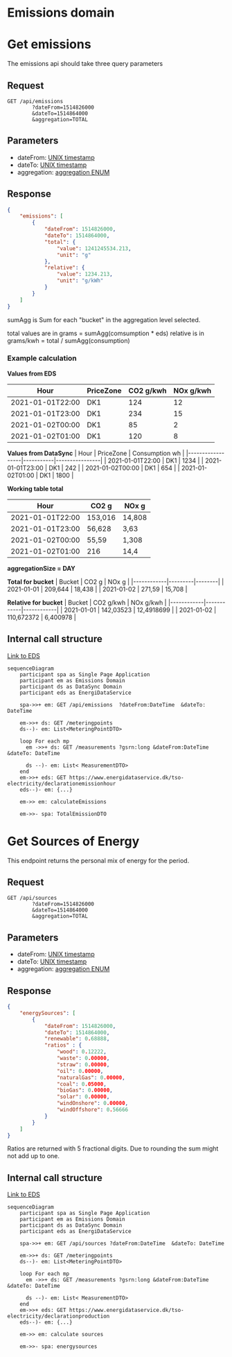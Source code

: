 
# Emissions domain

# Get emissions

The emissions api should take three query parameters

## Request

```text
GET /api/emissions
        ?dateFrom=1514826000
        &dateTo=1514864000
        &aggregation=TOTAL   
```

## Parameters

- dateFrom: [UNIX timestamp](conventions.md#date-from-and-to)
- dateTo: [UNIX timestamp](conventions.md#date-from-and-to)
- aggregation: [aggregation ENUM](conventions.md#aggregation)

## Response

```json
{
    "emissions": [
        {
            "dateFrom": 1514826000, 
            "dateTo": 1514864000,  
            "total": {
                "value": 1241245534.213,
                "unit": "g"
            },
            "relative": {
                "value": 1234.213,
                "unit": "g/kWh"
            }
        }
    ]
}
```

sumAgg is Sum for each "bucket" in the aggregation level selected.

total values are in grams = sumAgg(comsumption * eds)
relative is in grams/kwh = total / sumAgg(consumption)

### Example calculation

**Values from EDS**

| Hour             | PriceZone | CO2 g/kwh | NOx g/kwh |
|------------------|-----------|-----------|-----------|
| 2021-01-01T22:00 | DK1       | 124       | 12        |
| 2021-01-01T23:00 | DK1       | 234       | 15        |
| 2021-01-02T00:00 | DK1       | 85        | 2         |
| 2021-01-02T01:00 | DK1       | 120       | 8         |

**Values from DataSync**
| Hour             | PriceZone | Consumption wh |
|------------------|-----------|----------------|
| 2021-01-01T22:00 | DK1       | 1234           |
| 2021-01-01T23:00 | DK1       | 242            |
| 2021-01-02T00:00 | DK1       | 654            |
| 2021-01-02T01:00 | DK1       | 1800           |

**Working table total**

| Hour             | CO2 g   | NOx g  |
|------------------|---------|--------|
| 2021-01-01T22:00 | 153,016 | 14,808 |
| 2021-01-01T23:00 | 56,628  | 3,63   |
| 2021-01-02T00:00 | 55,59   | 1,308  |
| 2021-01-02T01:00 | 216     | 14,4   |

**aggregationSize = DAY**

**Total for bucket**
| Bucket     | CO2 g   | NOx g  |
|------------|---------|--------|
| 2021-01-01 | 209,644 | 18,438 |
| 2021-01-02 | 271,59  | 15,708 |

**Relative for bucket**
| Bucket     | CO2 g/kwh  | NOx g/kwh  |
|------------|------------|------------|
| 2021-01-01 | 142,03523  | 12,4918699 |
| 2021-01-02 | 110,672372 | 6,400978   |


## Internal call structure

[Link to EDS](https://www.energidataservice.dk/tso-electricity/declarationemissionhour)

```mermaid
sequenceDiagram
    participant spa as Single Page Application
    participant em as Emissions Domain
    participant ds as DataSync Domain
    participant eds as EnergiDataService

    spa->>+ em: GET /api/emissions  ?dateFrom:DateTime  &dateTo: DateTime
    
    em->>+ ds: GET /meteringpoints
    ds--)- em: List<MeteringPointDTO>
    
    loop For each mp
      em ->>+ ds: GET /measurements ?gsrn:long &dateFrom:DateTime &dateTo: DateTime
        
      ds --)- em: List< MeasurementDTO>
    end
    em->>+ eds: GET https://www.energidataservice.dk/tso-electricity/declarationemissionhour
    eds--)- em: {...}

    em->> em: calculateEmissions

    em->>- spa: TotalEmissionDTO

```



# Get Sources of Energy

This endpoint returns the personal mix of energy for the period.
## Request

```text
GET /api/sources
        ?dateFrom=1514826000
        &dateTo=1514864000
        &aggregation=TOTAL   
```

## Parameters

- dateFrom: [UNIX timestamp](conventions.md#date-from-and-to)
- dateTo: [UNIX timestamp](conventions.md#date-from-and-to)
- aggregation: [aggregation ENUM](conventions.md#aggregation)

## Response

```json
{
    "energySources": [
        {
            "dateFrom": 1514826000, 
            "dateTo": 1514864000, 
            "renewable": 0.68888,
            "ratios" : {
                "wood": 0.12222,
                "waste": 0.00000, 
                "straw": 0.00000,
                "oil": 0.00000,
                "naturalGas": 0.00000,
                "coal": 0.05000,
                "bioGas": 0.00000,
                "solar": 0.00000,
                "windOnshore": 0.00000,
                "windOffshore": 0.56666
            }
        }
    ]
}
```
Ratios are returned with 5 fractional digits. Due to rounding the sum might not add up to one.

## Internal call structure

[Link to EDS](https://www.energidataservice.dk/tso-electricity/declarationproduction)

```mermaid
sequenceDiagram
    participant spa as Single Page Application
    participant em as Emissions Domain
    participant ds as DataSync Domain
    participant eds as EnergiDataService

    spa->>+ em: GET /api/sources ?dateFrom:DateTime  &dateTo: DateTime
    
    em->>+ ds: GET /meteringpoints
    ds--)- em: List<MeteringPointDTO>
    
    loop For each mp
      em ->>+ ds: GET /measurements ?gsrn:long &dateFrom:DateTime &dateTo: DateTime
        
      ds --)- em: List< MeasurementDTO>
    end
    em->>+ eds: GET https://www.energidataservice.dk/tso-electricity/declarationproduction
    eds--)- em: {...}

    em->> em: calculate sources

    em->>- spa: energysources

```
